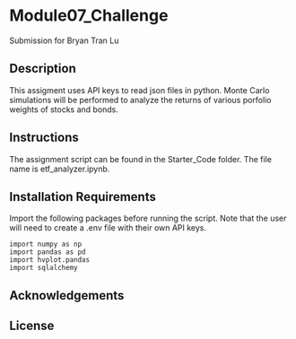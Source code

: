# Module07_Challenge
Submission for Bryan Tran Lu

## Description
This assigment uses API keys to read json files in python. Monte Carlo simulations will be performed to analyze the returns of various porfolio weights of stocks and bonds.

## Instructions
The assignment script can be found in the Starter_Code folder. The file name is etf_analyzer.ipynb.

## Installation Requirements
Import the following packages before running the script. Note that the user will need to create a .env file with their own API keys.
```
import numpy as np
import pandas as pd
import hvplot.pandas
import sqlalchemy

```
## Acknowledgements

## License
